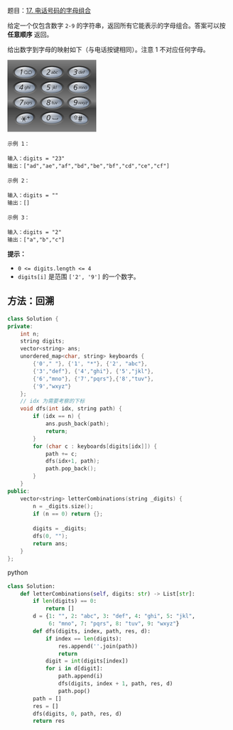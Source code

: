 题目：[17. 电话号码的字母组合](https://leetcode.cn/problems/letter-combinations-of-a-phone-number/)

给定一个仅包含数字 `2-9` 的字符串，返回所有它能表示的字母组合。答案可以按 **任意顺序** 返回。

给出数字到字母的映射如下（与电话按键相同）。注意 1 不对应任何字母。

![img](../../img/200px-telephone-keypad2svg.png)

```
示例 1：

输入：digits = "23"
输出：["ad","ae","af","bd","be","bf","cd","ce","cf"]

示例 2：

输入：digits = ""
输出：[]

示例 3：

输入：digits = "2"
输出：["a","b","c"]
```

**提示：**

- `0 <= digits.length <= 4`
- `digits[i]` 是范围 `['2', '9']` 的一个数字。

## 方法：回溯

```cpp
class Solution {
private:
    int n;
    string digits;
    vector<string> ans;
    unordered_map<char, string> keyboards {
        {'0'," "}, {'1', "*"}, {'2', "abc"},
        {'3',"def"}, {'4',"ghi"}, {'5',"jkl"},
        {'6',"mno"}, {'7',"pqrs"},{'8',"tuv"},
        {'9',"wxyz"}
    };
    // idx 为需要考察的下标
    void dfs(int idx, string path) {
        if (idx == n) {
            ans.push_back(path);
            return;
        }
        for (char c : keyboards[digits[idx]]) {
            path += c;
            dfs(idx+1, path);
            path.pop_back();
        }
    }
public:
    vector<string> letterCombinations(string _digits) {
        n = _digits.size();
        if (n == 0) return {};
        
        digits = _digits;
        dfs(0, "");
        return ans;
    }
};
```

python

```python
class Solution:
    def letterCombinations(self, digits: str) -> List[str]:
        if len(digits) == 0:
            return []
        d = {1: "", 2: "abc", 3: "def", 4: "ghi", 5: "jkl",
             6: "mno", 7: "pqrs", 8: "tuv", 9: "wxyz"}
        def dfs(digits, index, path, res, d):
            if index == len(digits):
                res.append(''.join(path))
                return
            digit = int(digits[index])
            for i in d[digit]:
                path.append(i)
                dfs(digits, index + 1, path, res, d)
                path.pop()
        path = []
        res = []
        dfs(digits, 0, path, res, d)
        return res

```



